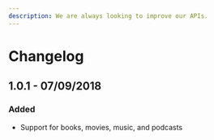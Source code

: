 ```yaml
---
description: We are always looking to improve our APIs.
---
```


# Changelog

## 1.0.1 - 07/09/2018

### Added

* Support for books, movies, music, and podcasts



